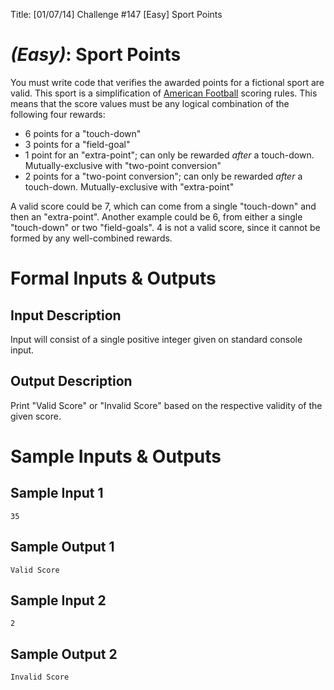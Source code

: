 Title: [01/07/14] Challenge #147 [Easy] Sport Points

# [](#EasyIcon) *(Easy)*: Sport Points

You must write code that verifies the awarded points for a fictional sport are valid. This sport is a simplification of [American Football](http://en.wikipedia.org/wiki/American_football#Scoring) scoring rules. This means that the score values must be any logical combination of the following four rewards:

+ 6 points for a "touch-down"
+ 3 points for a "field-goal"
+ 1 point for an "extra-point"; can only be rewarded *after* a touch-down. Mutually-exclusive with "two-point conversion"
+ 2 points for a "two-point conversion"; can only be rewarded *after* a touch-down. Mutually-exclusive with "extra-point"

A valid score could be 7, which can come from a single "touch-down" and then an "extra-point". Another example could be 6, from either a single "touch-down" or two "field-goals". 4 is not a valid score, since it cannot be formed by any well-combined rewards.

# Formal Inputs & Outputs
## Input Description

Input will consist of a single positive integer given on standard console input.

## Output Description

Print "Valid Score" or "Invalid Score" based on the respective validity of the given score.

# Sample Inputs & Outputs
## Sample Input 1

    35

## Sample Output 1

    Valid Score

## Sample Input 2

    2

## Sample Output 2

    Invalid Score
